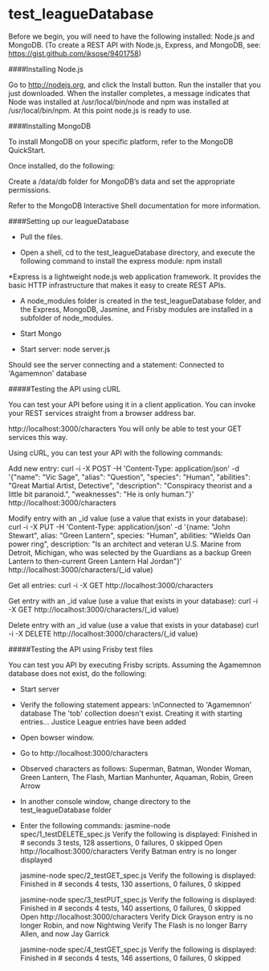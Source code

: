 # test_leagueDatabase

Before we begin, you will need to have the following installed: Node.js and MongoDB. (To create a REST API with Node.js, Express, and MongoDB, see: https://gist.github.com/iksose/9401758)

####Installing Node.js

Go to http://nodejs.org, and click the Install button.
Run the installer that you just downloaded. When the installer completes, a message indicates that Node was installed at /usr/local/bin/node and npm was installed at /usr/local/bin/npm.
At this point node.js is ready to use. 


####Installing MongoDB

To install MongoDB on your specific platform, refer to the MongoDB QuickStart. 

Once installed, do the following:

Create a /data/db folder for MongoDB’s data and set the appropriate permissions.

Refer to the MongoDB Interactive Shell documentation for more information.


####Setting up our leagueDatabase

- Pull the files.

- Open a shell, cd to the test_leagueDatabase directory, and execute the following command to install the express module: npm install

*Express is a lightweight node.js web application framework. It provides the basic HTTP infrastructure that makes it easy to create REST APIs.

- A node_modules folder is created in the test_leagueDatabase folder, and the Express, MongoDB, Jasmine, and Frisby modules are installed in a subfolder of node_modules.

- Start Mongo

- Start server: node server.js

Should see the server connecting and a statement: Connected to 'Agamemnon' database

 
#####Testing the API using cURL

You can test your API before using it in a client application. 
You can invoke your REST services straight from a browser address bar.

http://localhost:3000/characters
You will only be able to test your GET services this way.

Using cURL, you can test your API with the following commands:

Add new entry:
curl -i -X POST -H 'Content-Type: application/json' -d '{"name": "Vic Sage", "alias": "Question", "species": "Human", "abilities": "Great Martial Artist, Detective", "description": "Conspiracy theorist and a little bit paranoid.", "weaknesses": "He is only human."}' http://localhost:3000/characters

Modify entry with an _id value (use a value that exists in your database):
curl -i -X PUT -H 'Content-Type: application/json' -d '{name: "John Stewart", alias: "Green Lantern", species: "Human", abilities: "Wields Oan power ring", description: "Is an architect and veteran U.S. Marine from Detroit, Michigan, who was selected by the Guardians as a backup Green Lantern to then-current Green Lantern Hal Jordan"}' http://localhost:3000/characters/(_id value)

Get all entries:
curl -i -X GET http://localhost:3000/characters

Get entry with an _id value (use a value that exists in your database):
curl -i -X GET http://localhost:3000/characters/(_id value)

Delete entry with an _id value (use a value that exists in your database)
curl -i -X DELETE http://localhost:3000/characters/(_id value)



#####Testing the API using Frisby test files

You can test you API by executing Frisby scripts. Assuming the Agamemnon database does not exist, do the following:

- Start server

- Verify the following statement appears: 
\nConnected to 'Agamemnon' database
The 'tob' collection doesn't exist. Creating it with starting entries...
Justice League entries have been added

- Open bowser window.

- Go to http://localhost:3000/characters

- Observed characters as follows:
    Superman,
     Batman,
     Wonder Woman,
     Green Lantern,
     The Flash,
     Martian Manhunter,
     Aquaman,
     Robin,
     Green Arrow

- In another console window, change directory to the test_leagueDatabase folder

- Enter the following commands: 
  jasmine-node spec/1_testDELETE_spec.js
  Verify the following is displayed:
    Finished in # seconds
    3 tests, 128 assertions, 0 failures, 0 skipped
  Open http://localhost:3000/characters
  Verify Batman entry is no longer displayed
  
  
  jasmine-node spec/2_testGET_spec.js
  Verify the following is displayed:
    Finished in # seconds
    4 tests, 130 assertions, 0 failures, 0 skipped
    
    
  jasmine-node spec/3_testPUT_spec.js
  Verify the following is displayed:
    Finished in # seconds
    4 tests, 140 assertions, 0 failures, 0 skipped  
  Open http://localhost:3000/characters
  Verify Dick Grayson entry is no longer Robin, and now Nightwing
  Verify The Flash is no longer Barry Allen, and now Jay Garrick
  
  
  jasmine-node spec/4_testGET_spec.js
  Verify the following is displayed:
    Finished in # seconds
    4 tests, 146 assertions, 0 failures, 0 skipped
  